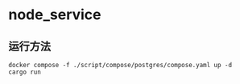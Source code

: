 # node_service

## 运行方法

```shell
docker compose -f ./script/compose/postgres/compose.yaml up -d
cargo run
```
